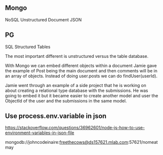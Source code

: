 ## Mongo
NoSQL
Unstructured Document
JSON

## PG
SQL
Structured
Tables

The most important different is unstructured versus the table database.

With Mongo we can embed different objects within a document Jamie gave the example of Post being the main document and then comments will be in an array of objects. Instead of doing user.posts we can do findUser(userId).

Jamie went through an example of a side project that he is working on about creating a relational type database with the submissions. He was going to embed it but it became easier to create another model and user the ObjectId of the user and the submissions in the same model.

## Use process.env.variable in json

https://stackoverflow.com/questions/36962601/node-js-how-to-use-environment-variables-in-json-file


mongodb://johncodeinaire:freethecows@ds157621.mlab.com:57621/nomeatmay
